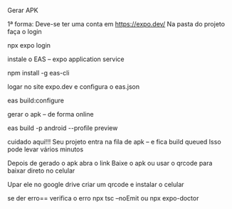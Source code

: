 Gerar APK

1ª forma:
Deve-se ter uma conta em https://expo.dev/
Na pasta do projeto faça o login 

npx expo login

instale o EAS – expo application service

npm install -g eas-cli

logar no site expo.dev e configura o eas.json  

eas build:configure

gerar o apk – de forma online

eas build -p android --profile preview

cuidado aqui!!!
Seu projeto entra na fila de apk – e fica build queued
Isso pode levar vários minutos

Depois de gerado o apk abra o link 
Baixe o apk ou usar o qrcode para baixar direto no celular

Upar ele no google drive
criar um qrcode
e instalar o celular

se der erro== verifica o erro
npx tsc –noEmit
ou
npx expo-doctor

